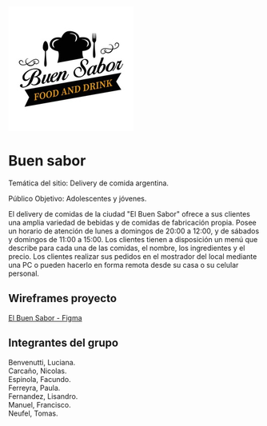 ![Logo of the page](https://github.com/Lisandro939/el-buen-sabor/blob/main/Logo%20(1).jpeg)
# Buen sabor

Temática del sitio: Delivery de comida argentina.

Público Objetivo: Adolescentes y jóvenes.

El delivery de comidas de la ciudad "El Buen Sabor" ofrece a sus clientes una amplia variedad de bebidas y de comidas de fabricación propia. Posee un horario de atención de lunes a domingos de 20:00 a 12:00, y de sábados y domingos de 11:00 a 15:00. Los clientes tienen a disposición un menú que describe para cada una de las comidas, el nombre, los ingredientes y el precio. Los clientes realizar sus pedidos en el mostrador del local mediante una PC o pueden hacerlo en forma remota desde su casa o su celular personal.

## Wireframes proyecto

[El Buen Sabor - Figma](https://www.figma.com/file/G5KKhS9PCZEmJfUgu38Wao/El-Buen-Sabor?type=design&node-id=26%3A9&mode=design&t=BX5jlX3Z784hkMcT-1)

## Integrantes del grupo

Benvenutti, Luciana.  
Carcaño, Nicolas.  
Espinola, Facundo.  
Ferreyra, Paula.  
Fernandez, Lisandro.  
Manuel, Francisco.  
Neufel, Tomas.  
